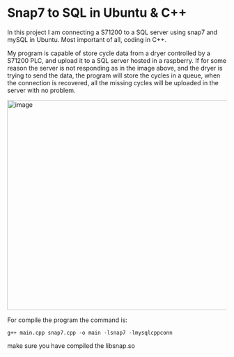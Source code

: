# Snap7 to SQL in Ubuntu & C++
In this project I am connecting a S71200 to a SQL server using snap7 and mySQL in Ubuntu. Most important of all, coding in C++.

My program is capable of store cycle data from a dryer controlled by a S71200 PLC, and upload it to a SQL server hosted in a raspberry. If for some reason the server is not responding as in the image above, and the dryer is trying to send the data, the program will store the cycles in a queue, when the connection is recovered, all the missing cycles will be uploaded in the server with no problem.

<img width="807" height="481" alt="image" src="https://github.com/user-attachments/assets/2db42b42-cf2c-4635-b767-06b4699feb09" />

For compile the program the command is: 
```
g++ main.cpp snap7.cpp -o main -lsnap7 -lmysqlcppconn
```

make sure you have compiled the libsnap.so


